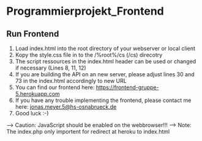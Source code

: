 # Programmierprojekt_Frontend

## Run Frontend

1. Load index.html into the root directory of your webserver or local client 
2. Kopy the style.css file in to the /%root%/cs (/cs) direcotry
3. The script ressources in the index.html header can be used or changed if necessary (Lines 8, 11, 12)
4. If you are building the API on an new server, please adjust lines 30 and 73 in the index.html accordingly to new URL
5. You can find our frontend here: https://frontend-gruppe-5.herokuapp.com
6. If you have any trouble implementing the frontend, please contact me here: jonas.meyer.5@hs-osnabrueck.de
7. Good luck :-)

--> Caution: JavaScript should be enabled on the webbrowser!!!
--> Note: The index.php only importent for redirect at heroku to index.html

